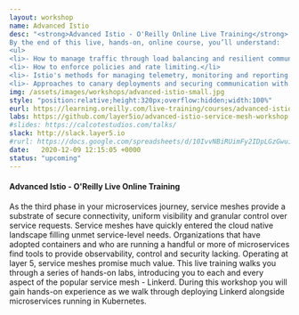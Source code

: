 ```yaml
---
layout: workshop
name: Advanced Istio
desc: "<strong>Advanced Istio - O'Reilly Online Live Training</strong>
By the end of this live, hands-on, online course, you’ll understand:
<ul>
<li>- How to manage traffic through load balancing and resilient communications.</li>
<li>- How to enforce policies and rate limiting.</li>
<li>- Istio's methods for managing telemetry, monitoring and reporting.</li>
<li>- Approaches to canary deployments and securing communication with Istio.</li></ul>"
img: /assets/images/workshops/advanced-istio-small.jpg
style: "position:relative;height:320px;overflow:hidden;width:100%"
eurl: https://learning.oreilly.com/live-training/courses/advanced-istio/0636920471639/
labs: https://github.com/layer5io/advanced-istio-service-mesh-workshop
#slides: https://calcotestudios.com/talks/
slack: http://slack.layer5.io
#rurl: https://docs.google.com/spreadsheets/d/10IvvNBiRUimFy2IDpLGzGwuiiVl3vFstN7Bx8fJDB0c/edit?usp=sharing
date:   2020-12-09 12:15:05 +0000
status: "upcoming"
---
```


<h4>Advanced Istio - O'Reilly Live Online Training</h4>
As the third phase in your microservices journey, service meshes provide a substrate of secure connectivity, uniform visibility and granular control over service requests. Service meshes have quickly entered the cloud native landscape filling unmet service-level needs. Organizations that have adopted containers and who are running a handful or more of microservices find tools to provide observability, control and security lacking. Operating at layer 5, service meshes promise much value. This live training walks you through a series of hands-on labs, introducing you to each and every aspect of the popular service mesh - Linkerd. During this workshop you will gain hands-on experience as we walk through deploying Linkerd alongside microservices running in Kubernetes.
